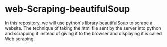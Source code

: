 # web-Scraping-beautifulSoup
In this repository, we will use python's library beautifulSoup to scrape a website. The technique of taking the html file sent by the server into python and scrapping it instead of giving it to the browser and displaying it is called Web scraping.
